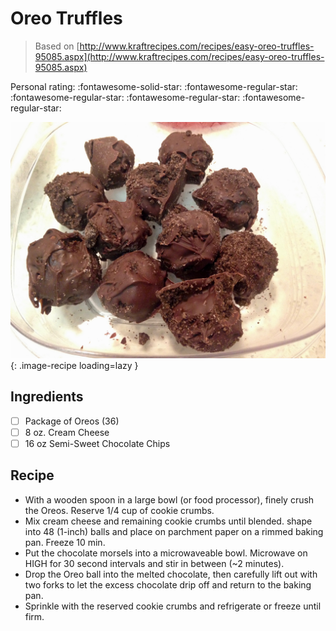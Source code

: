 <!-- Do not modify sections with "AUTO-*". They are updated by make.py -->

# Oreo Truffles

> Based on [http://www.kraftrecipes.com/recipes/easy-oreo-truffles-95085.aspx](http://www.kraftrecipes.com/recipes/easy-oreo-truffles-95085.aspx)

<!-- rating=1; (User can specify rating on scale of 1-5) -->
<!-- AUTO-UserRating -->
Personal rating: :fontawesome-solid-star: :fontawesome-regular-star: :fontawesome-regular-star: :fontawesome-regular-star: :fontawesome-regular-star:
<!-- /AUTO-UserRating -->

<!-- name_image=oreo_truffles.jpg; (User can specify image name if multiple exist) -->
<!-- AUTO-Image -->
![oreo_truffles.jpg](./oreo_truffles.jpg){: .image-recipe loading=lazy }
<!-- /AUTO-Image -->

## Ingredients

* [ ] Package of Oreos (36)
* [ ] 8 oz. Cream Cheese
* [ ] 16 oz Semi-Sweet Chocolate Chips

## Recipe

* With a wooden spoon in a large bowl (or food processor), finely crush the Oreos. Reserve 1/4 cup of cookie crumbs.
* Mix cream cheese and remaining cookie crumbs until blended. shape into 48 (1-inch) balls and place on parchment paper on a rimmed baking pan. Freeze 10 min.
* Put the chocolate morsels into a microwaveable bowl. Microwave on HIGH for 30 second intervals and stir in between (~2 minutes).
* Drop the Oreo ball into the melted chocolate, then carefully lift out with two forks to let the excess chocolate drip off and return to the baking pan.
* Sprinkle with the reserved cookie crumbs and refrigerate or freeze until firm.

